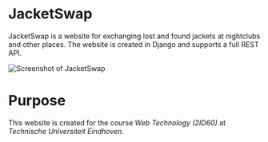 # JacketSwap
JacketSwap is a website for exchanging lost and found jackets at nightclubs and other places. The website is created in Django and supports a full REST API.

![Screenshot of JacketSwap](https://i.imgur.com/8eCZ1Vm.png)

# Purpose
This website is created for the course *Web Technology (2ID60)* at *Technische Universiteit Eindhoven*.

